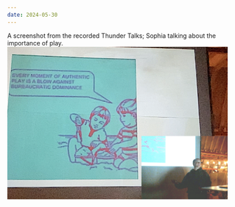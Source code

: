 ```yaml
---
date: 2024-05-30
---
```





A screenshot from the recorded Thunder Talks; Sophia talking about the importance of play.
![](../../public/attachments/Screenshot-2024-03-06-at-21.13.04.png)